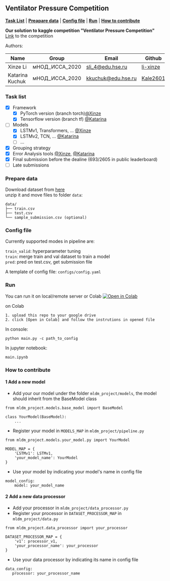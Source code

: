 ## Ventilator Pressure Competition


[**Task List**](#quickstart-colab-in-the-cloud)
| [**Preapare data**](#prepare-data)
| [**Config file**](#config-file)
| [**Run**](#run)
| [**How to contribute**](#how-to-contribute)

**Our solution to kaggle competition "Ventilator Pressure Competition"**<br>
[Link](https://www.kaggle.com/c/ventilator-pressure-prediction/leaderboard) to the competition

Authors: 

|  Name   | Group  | Email | Github |
|  ----   | ----   | ----  | ---- |
| Xinze Li  | мНОД\_ИССА\_2020 | <sli_4@edu.hse.ru> | [li-xinze][xinze] |
| Katarina Kuchuk  | мНОД\_ИССА\_2020 | <kkuchuk@edu.hse.ru> | [Kale2601][katarina] |



### Task list

- [x] Framework
	- [x] PyTorch version (branch torch)[@Xinze][xinze]
	- [x] Tensorflow version (branch tf) [@Katarina][katarina]
- [ ] Models
	- [x] LSTMv1, Transformers, ... [@Xinze][xinze]
	- [x] LSTMv2, TCN, ... [@Katarina][katarina]
	- [ ] ... 
- [x] Grouping strategy 
- [x] Error Analysis tools [@Xinze][xinze], [@Katarina][katarina]
- [x] Final submission before the dealine (693/2605 in public leaderboard)
- [ ] Late submissions

### Prepare data
Download dataset from [here](https://www.kaggle.com/c/ventilator-pressure-prediction/data) <br>
unzip it and move files to folder `data`:

```
data/
├── train.csv
├── test.csv
└── sample_submission.csv (optional)
```

### Config file
Currently supported modes in pipeline are: <br/>

`train_valid`: hyperparameter tuning <br/>
`train`: merge train and val dataset to train a model<br/>
`pred`: pred on test.csv, get submission file <br/>

A template of config file: `configs/config.yaml`


### Run

You can run it on local/remote server or Colab [![Open in Colab][Colab Badge]][main Notebook]

on Colab

```
1. upload this repo to your google drive
2. click [Open in Colab] and follow the instrutions in opened file
```

In console: 

```
python main.py -c path_to_config
```
In jupyter notebook: 

```
main.ipynb
```

### How to contribute

#### 1 Add a new model
- Add your our model under the folder `mldm_project/models`, the model should inherit from the BaseModel class

```
from mldm_project.models.base_model import BaseModel

class YourModel(BaseModel):
	...
```

- Register your model in `MODELS_MAP` in `mldm_project/pipeline.py`

```
from mldm_project.models.your_model.py import YourModel

MODEL_MAP = {
	'LSTMv1': LSTMv1,
	'your_model_name': YourModel
}
```

- Use your model by indicating your model's name in config file

```
model_config:
	model: your_model_name
```

#### 2 Add a new data processor
- Add your processor in `mldm_project/data_processor.py`
- Register your processor in `DATASET_PROCESSOR_MAP` in `mldm_project/data.py`

```
from mldm_project.data_processor import your_processor

DATASET_PROCESSOR_MAP = {
    'v1': processor_v1,
    'your_processor_name': your_processor
}
```
- Use your data processor by indicating its name in config file
 
```
data_config:
   processor: your_processor_name
```


[Colab Badge]:          https://colab.research.google.com/assets/colab-badge.svg
[main Notebook]:        https://colab.research.google.com/github/li-xinze/ventilator_pressure_prediction/blob/master/main.ipynb
[xinze]:                https://github.com/li-xinze
[katarina]:             https://github.com/Kale2601
